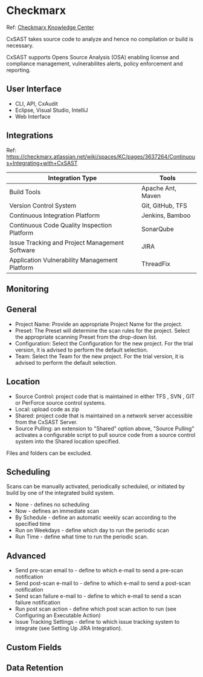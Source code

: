 # Checkmarx

Ref: [Checkmarx Knowledge Center](https://checkmarx.atlassian.net/wiki/spaces/KC/pages)

CxSAST takes source code to analyze and hence no compilation or build is necessary.

CxSAST supports Opens Source Analysis (OSA) enabling license and compliance management, vulnerabilites alerts, policy enforcement and reporting.

## User Interface

- CLI, API, CxAudit
- Eclipse, Visual Studio, IntelliJ
- Web Interface

## Integrations

Ref: <https://checkmarx.atlassian.net/wiki/spaces/KC/pages/3637264/Continuous+Integrating+with+CxSAST>

| Integration Type                               | Tools             |
| ---------------------------------------------- | ----------------- |
| Build Tools                                    | Apache Ant, Maven |
| Version Control System                         | Git, GitHub, TFS  |
| Continuous Integration Platform                | Jenkins, Bamboo   |
| Continuous Code Quality Inspection Platform    | SonarQube         |
| Issue Tracking and Project Management Software | JIRA              |
| Application Vulnerability Management Platform  | ThreadFix         |

## Monitoring

## General

- Project Name: Provide an appropriate Project Name for the project.
- Preset: The Preset will determine the scan rules for the project. Select the appropriate scanning Preset from the drop-down list.
- Configuration: Select the Configuration for the new project. For the trial version, it is advised to perform the default selection.
- Team: Select the Team for the new project. For the trial version, it is advised to perform the default selection.

## Location

- Source Control: project code that is maintained in either TFS , SVN , GIT or PerForce source control systems.
- Local: upload code as zip
- Shared: project code that is maintained on a network server accessible from the CxSAST Server.
- Source Pulling: an extension to "Shared" option above, "Source Pulling" activates a configurable script to pull source code from a source control system into the Shared location specified.

Files and folders can be excluded.

## Scheduling

Scans can be manually activated, periodically scheduled, or initiated by build by one of the integrated build system.

- None - defines no scheduling
- Now - defines an immediate scan
- By Schedule - define an automatic weekly scan according to the specified time
- Run on Weekdays - define which day to run the periodic scan
- Run Time - define what time to run the periodic scan.

## Advanced

- Send pre-scan email to - define to which e-mail to send a pre-scan notification
- Send post-scan e-mail to - define to which e-mail to send a post-scan notification
- Send scan failure e-mail to - define to which e-mail to send a scan failure notification
- Run post scan action - define which post scan action to run (see Configuring an Executable Action)
- Issue Tracking Settings - define to which issue tracking system to integrate (see Setting Up JIRA Integration).

## Custom Fields

## Data Retention
